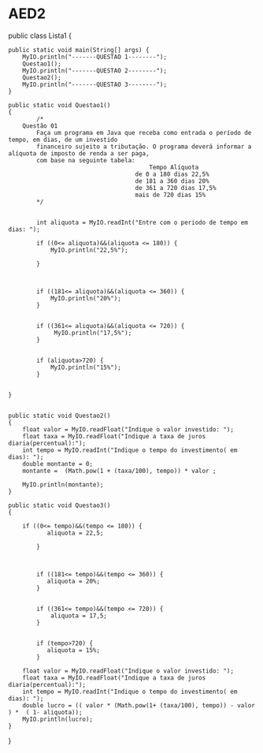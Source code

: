 # AED2

public class Lista1 {

    public static void main(String[] args) {
        MyIO.println("-------QUESTAO 1--------");
        Questao1();
        MyIO.println("-------QUESTAO 2--------");
        Questao2();
        MyIO.println("-------QUESTAO 3--------");
    }

    public static void Questao1()
    {
            /*
        Questão 01
            Faça um programa em Java que receba como entrada o período de tempo, em dias, de um investido
            financeiro sujeito a tributação. O programa deverá informar a alíquota de imposto de renda a ser paga,
            com base na seguinte tabela:
                                            Tempo Alíquota
                                        de 0 a 180 dias 22,5%
                                        de 181 a 360 dias 20%
                                        de 361 a 720 dias 17,5%
                                        mais de 720 dias 15% 
            */   


            int aliquota = MyIO.readInt("Entre com o periodo de tempo em dias: ");

            if ((0<= aliquota)&&(aliquota <= 180)) {
                MyIO.println("22,5%");
                
            }


            
            if ((181<= aliquota)&&(aliquota <= 360)) {
                MyIO.println("20%");
            }

            
            if ((361<= aliquota)&&(aliquota <= 720)) {
                 MyIO.println("17,5%");
            }

            
            if (aliquota>720) {
                MyIO.println("15%");
            }

    
    }


    public static void Questao2()
    {
        float valor = MyIO.readFloat("Indique o valor investido: ");
        float taxa = MyIO.readFloat("Indique a taxa de juros diaria(percentual):");
        int tempo = MyIO.readInt("Indique o tempo do investimento( em dias): ");
        double montante = 0;
        montante =  (Math.pow(1 + (taxa/100), tempo)) * valor ;

        MyIO.println(montante);
    }

    public static void Questao3()
    {

        if ((0<= tempo)&&(tempo <= 180)) {
               aliquota = 22,5;
                
            }


            
            if ((181<= tempo)&&(tempo <= 360)) {
               aliquota = 20%;
            }

            
            if ((361<= tempo)&&(tempo <= 720)) {
                aliquota = 17,5;
            }

            
            if (tempo>720) {
               aliquota = 15%;
            }

        float valor = MyIO.readFloat("Indique o valor investido: ");
        float taxa = MyIO.readFloat("Indique a taxa de juros diaria(percentual):");
        int tempo = MyIO.readInt("Indique o tempo do investimento( em dias): ");
        double lucro = (( valor * (Math.pow(1+ (taxa/100), tempo)) - valor ) *  ( 1- aliquota));
        MyIO.println(lucro);
    }
     
}
